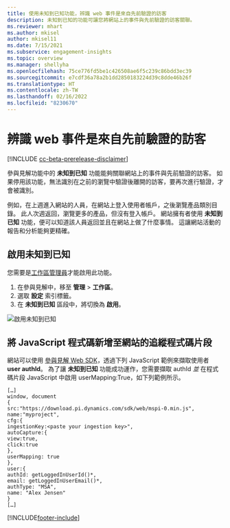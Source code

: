 ```yaml
---
title: 使用未知到已知功能，辨識 web 事件是來自先前驗證的訪客
description: 未知到已知的功能可讓您將網站上的事件與先前驗證的訪客關聯。
ms.reviewer: mhart
ms.author: mkisel
author: mkisel11
ms.date: 7/15/2021
ms.subservice: engagement-insights
ms.topic: overview
ms.manager: shellyha
ms.openlocfilehash: 75ce776fd5be1c426508ae6f5c239c86bdd3ec39
ms.sourcegitcommit: e7cdf36a78a2b1dd2850183224d39c8dde46b26f
ms.translationtype: HT
ms.contentlocale: zh-TW
ms.lasthandoff: 02/16/2022
ms.locfileid: "8230670"
---
```

# <a name="recognize-web-events-from-previously-authenticated-visitors"></a>辨識 web 事件是來自先前驗證的訪客

[!INCLUDE [cc-beta-prerelease-disclaimer](includes/cc-beta-prerelease-disclaimer.md)]

參與見解功能中的 **未知到已知** 功能能夠關聯網站上的事件與先前驗證的訪客。 如果停用該功能，無法識別在之前的瀏覽中驗證後離開的訪客，要再次進行驗證，才會被識別。 

例如，在上週進入網站的人員，在網站上登入使用者帳戶，之後瀏覽產品類別目錄。 此人次週返回，瀏覽更多的產品，但沒有登入帳戶。 網站擁有者使用 **未知到已知** 功能，便可以知道該人員返回並且在網站上做了什麼事情。 這讓網站活動的報告和分析能夠更精確。

## <a name="enable-unknown-to-known"></a>啟用未知到已知

您需要是[工作區管理員](user-roles.md)才能啟用此功能。 

1. 在參與見解中，移至 **管理** > **工作區**。 
2. 選取 **設定** 索引標籤。
3. 在 **未知到已知** 區段中，將切換為 **啟用**。

![啟用未知到已知](media/U2Ktoggle.png "啟用未知到已知")

## <a name="adding-javascript-code-to-your-sites-tracking-snippet"></a>將 JavaScript 程式碼新增至網站的追縱程式碼片段

網站可以使用 [參與見解 Web SDK](advanced-SDK-implementation.md)，透過下列 JavaScript 範例來擷取使用者 **user authId**。 為了讓 **未知到已知** 功能成功運作，您需要擷取 authId *並* 在程式碼片段 JavaScript 中啟用 userMapping:True，如下列範例所示。

```
[…]
window, document
{
src:"https://download.pi.dynamics.com/sdk/web/mspi-0.min.js",
name:"myproject",
cfg:{
ingestionKey:<paste your ingestion key>",
autoCapture:{
view:true,
click:true
},
userMapping: true
},
user:{
authId: getLoggedInUserId()*,
email: getLoggedInUserEmail()*,
authType: "MSA",
name: "Alex Jensen"
}
[…]
```

[!INCLUDE[footer-include](../includes/footer-banner.md)]

